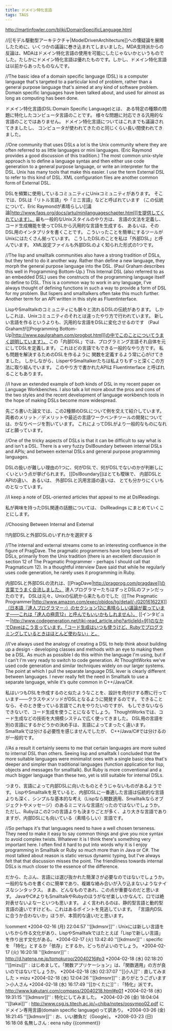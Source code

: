 ```yaml
---
title: ドメイン特化言語
tags: TAGS
---
```


http://martinfowler.com/bliki/DomainSpecificLanguage.html

//[[モデル駆動型アーキテクチャ|ModelDrivenArchitecture]]への懐疑論を展開したために、いくつかの議論に巻き込まれてしまいました。MDA支持派からの反論は、MDAはドメイン特化言語の使用を可能にしたじゃないかというものでした。たしかにドメイン特化言語は優れたものです。しかし、ドメイン特化言語は以前からあったものなんです。

//The basic idea of a domain specific language (DSL) is a computer language that's targeted to a particular kind of problem, rather than a general purpose language that's aimed at any kind of software problem. Domain specific languages have been talked about, and used for almost as long as computing has been done.

ドメイン特化言語(DSL:Domain Specific Language)とは、
ある特定の種類の問題に特化したコンピュータ言語のことです。
様々な問題に対応できる汎用的な言語のことではありません。
ドメイン特化言語についてはこれまでも議論されてきましたし、
コンピュータが使われてきたのと同じくらい長い間使われてきました。

//One community that uses DSLs a lot is the Unix community where they are often referred to as little languages or mini languages. (Eric Raymond provides a good discussion of this tradition.) The most common unix-style approach is to define a language syntax and then either use code generation to a general purpose language, or write an interpreter for the DSL. Unix has many tools that make this easier. I use the term External DSL to refer to this kind of DSL. XML configuration files are another common form of External DSL.

DSLを頻繁に使用しているコミュニティにUnixコミュニティがあります。
そこでは、DSLは「リトル言語」や「ミニ言語」などと呼ばれています
（この伝統について、Eric Raymondが素晴らしい[[議論|http://www.faqs.org/docs/artu/minilanguageschapter.html]]を提供してくれています）。
最も一般的なUnixスタイルのやり方は、
言語の文法を定義し、コード生成機能を使ってDSLから汎用的な言語を生成する、
あるいは、そのDSL用のインタプリタを書くことです。
こういったことを簡単にするツールがUnixにはたくさん揃っています。
こうしたDSLのことを私は「外部DSL」と呼んでいます。
XML設定ファイルも外部DSLのよく知られた形式の1つです。

//The lisp and smalltalk communities also have a strong tradition of DSLs, but they tend to do it another way. Rather than define a new language, they morph the general purpose language into the DSL. (Paul Graham describes this well in Programming Bottom-Up.) This Internal DSL (also referred to as an embedded DSL) uses the constructs of the programming language itself to define to DSL. This is a common way to work in any language, I've always thought of defining functions in such a way to provide a form of DSL for my problem. But lispers and smalltalkers often take this much further. Another term for an API written in this style as FluentInterface.

LispやSmalltalkのコミュニティにも脈々と流れるDSLの伝統があります。
しかしこれは、Unixコミュニティのそれとは違ったやり方で行われています。
新しい言語を作るというよりも、汎用的な言語をDSLに変化させるのです
（Paul Grahamが[[Programming Bottom-Up|http://www.paulgraham.com/progbot.html]]の中でこのことについてうまく説明しています）。
この「内部DSL」では、プログラミング言語それ自体を元にしてDSLを定義します。
これはどの言語でもできる一般的なやり方です。
私も問題を解決するためのDSLを作るように
関数を定義するよう常に心がけてきました。
しかしながら、LisperやSmalltalkerたちは私よりもずっと深くこの方法に取り組んでいます。
このやり方で書かれたAPIは FluentInterface と呼ばれることもあります。

//I have an extended example of both kinds of DSL in my recent paper on Language Workbenches. I also talk a lot more about the pros and cons of the two styles and the recent development of language workbench tools in the hope of making DSLs become more widespread.

先ごろ書いた論文では、この2種類のDSLについて例を交えて紹介しています。
両者のメリット／デメリットや最近の言語ワークベンチツールの開発については、かなりページを割いています。
これによってDSLがより一般的なものになればと願っています。

//One of the tricky aspects of DSLs is that it can be difficult to say what is and isn't a DSL. There is a very fuzzy DslBoundary between internal DSLs and APIs; and between external DSLs and general purpose programming languages.

DSLの扱いが難しい理由の1つに、何がDSLで、何がDSLでないのかが判断しにくいという点が挙げられます。
[[DslBoundary]]はとても曖昧で、
内部DSLとAPIの違い、
あるいは、
外部DSLと汎用言語の違いは、
とても分かりにくいものとなっています。

//I keep a note of DSL-oriented articles that appeal to me at DslReadings. 

私が興味を持ったDSL関連の話題については、
DslReadings にまとめていくことにします。

//Choosing Between Internal and External

!!内部DSLと外部DSLのいずれかを選択する

//The internal and external streams come to an interesting confluence in the figure of PragDave. The pragmatic programmers have long been fans of DSLs, primarily from the Unix tradition (there is an excellent discussion in section 12 of The Pragmatic Programmer - perhaps I should call that Pragmaticum 12). In a thoughtful interview Dave said that while he regularly uses code generation, he rarely uses it programming in Ruby.

内部DSLと外部DSLの流れは、[[PragDave|http://pragprog.com/pragdave]]の言葉でうまく合流しました。
達人プログラマーたちはずっとDSLのファンだったのです。
DSLは元々、Unixの伝統から来たものでした（[[The Pragmatic Programmer|http://www.amazon.com/exec/obidos/tg/detail/-/020161622X]]（日本語『達人プログラマー』）のセクション12に素晴らしい議論が載っています——これは「達人の極意12」と呼んでもいいかもしれません）。
[[インタビュー|http://www.codegeneration.net/tiki-read_article.php?articleId=9]]のなかでDaveはこう言っています。「コード生成はいつも使うけど、Rubyでプログラミングしているときはほとんど使わない」と。

//I've always used the analogy of creating a DSL to help think about building up a design - developing classes and methods with an eye to making them be a DSL. As much as possible I do this within the language I'm using, but if I can't I'm very ready to switch to code generation. At ThoughtWorks we've used code generation and similar techniques widely on our larger systems. The point at which I pull the separate language DSL lever is clearly different between languages. I never really felt the need in Smalltalk to use a separate language, while it's quite common in C++/Java/C#.

私はいつもDSLを作成するのと似たようなことを、設計を肉付けする際に行っています——クラスやメソッドがDSLとなるように開発するのです。
できることなら、そのとき使っている言語でこれをやりたいのですが、
もしできないならできないで、コード生成を使うことになるでしょう。
ThoughtWorksでは、コード生成などの技術を大規模システムで広く使ってきました。
DSL用の言語を別の言語にするかどうかの決め手は、言語によってまったく違います。
Smalltalkでは分ける必要性を感じませんでしたが、
C++/Java/C#では分けるのが一般的です。

//As a result it certainly seems to me that certain languages are more suited to internal DSL than others. Seeing lisp and smalltalk I concluded that the more suitable languages were minimalist ones with a single basic idea that's deeper and simpler than traditional languages (function application for lisp, objects and messages for smalltalk). But Ruby is more conventional and a much bigger language than these two, yet is still suitable for internal DSLs.

つまり、言語によって内部DSLに向いたものとそうじゃないものがあるようです。
LispやSmalltalkを見ていると、内部DSLに一番適した言語は伝統的な言語よりも深く、シンプルな基本的な考え（Lispなら関数適用、Smalltalkならオブジェクトやメッセージ）のあるミニマルな言語だったのではないでしょうか。
ただし、Rubyはこの2つの言語よりも決まりごとが多く、より大きな言語でありますが、内部DSLにも向いている（素晴らしい）言語です。

//So perhaps it's that languages need to have a well chosen terseness. They need to make it easy to say common things and give you nice syntax to avoid complex twists. Whatever it is I think there's something very important here. I often find it hard to put into words why it is I enjoy programming in Smalltalk or Ruby so much more than in Java or C#. The most talked about reason is static versus dynamic typing, but I've always felt that that discussion misses the point. The friendliness towards internal DSLs is much closer to the essence of the difference.

だから、たぶん、言語には選び抜かれた簡潔さが必要なのではないでしょうか。
一般的なものを書くのに簡単であり、複雑な絡み合いが入り込まないようなナイスなシンタックス。
まあ、どんなものであれ、この点が重要なのだと思います。
JavaやC#よりもSmalltalkやRubyのほうがなぜ楽しいかなんて、口では絶対表せないよなーといつも思います。
よく言われるのは、静的型言語と動的型言語の違いですけども、これはあるポイントを見逃しています。
「言語内DSLに合うか合わないか」ほうが、本質的な違いだと思います。

!comment
*2004-02-16 (月) 22:04:57 ''[[kdmsnr]]'' : Unixには新しい言語をいちから作る文化があり、LispやSmalltalkではたとえば「Lispで新しい言語」を作り出す文化がある。
*2004-02-17 (火) 13:42:40 ''[[kdmsnr]]'' : specific を 「特化」とするか「依存」とするか。どっちがよいのでしょう。
*2004-02-17 (火) 16:20:18 ''[[kdmsnr]]'' : http://d.hatena.ne.jp/tomokuroo/20040216#p3
*2004-02-18 (水) 02:18:20 ''[[mizu]]'' : はじめまして。「関数アプリケーション」は、「関数適用」の方が良いのではないでしょうか。
*2004-02-18 (水) 02:37:07 ''[[小人]]'' : 直してみました > mizu
*2004-02-18 (水) 12:04:26 ''[[kdmsnr]]'' : ありがとうございます＞小人さん
*2004-02-18 (水) 16:17:49 ''[[かくたに]]'' : 「特化」派です。http://www.kakutani.com/compass/20040218.html#p01
*2004-02-18 (水) 19:31:15 ''[[kdmsnr]]'' : 特化にしてみました。
*2004-03-26 (金) 18:04:04 ''[[takai]]'' : http://www.csg.is.titech.ac.jp/~chiba/notes/oosympo02.pdf にドメイン専用言語(domain specific language)って訳あり。
*2004-03-26 (金) 18:21:45 ''[[kdmsnr]]'' : お、いい勝負だ（Google）。
*2008-03-23 (日) 16:18:08 名無しさん : eena ruby
{{comment}}

